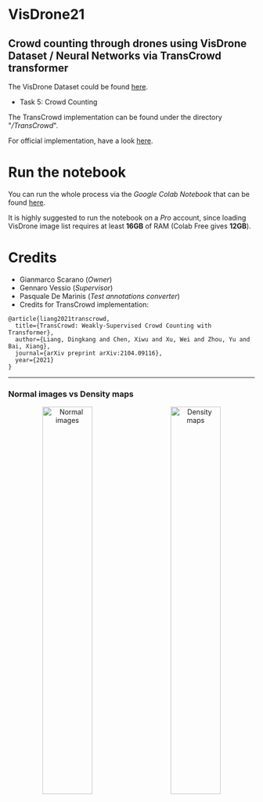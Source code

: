 # VisDrone21
## Crowd counting through drones using VisDrone Dataset / Neural Networks via TransCrowd transformer

The VisDrone Dataset could be found [here](https://github.com/VisDrone/VisDrone-Dataset).

- Task 5: Crowd Counting

The TransCrowd implementation can be found under the directory "*/TransCrowd*".

For official implementation, have a look [here](https://github.com/dk-liang/TransCrowd).

# Run the notebook
You can run the whole process via the *Google Colab Notebook* that can be found [here](https://colab.research.google.com/drive/1GICGGQyNmUErkBJ2iHDBGvVVg6AiJ37_).

It is highly suggested to run the notebook on a *Pro* account, since loading VisDrone image list requires at least **16GB** of RAM (Colab Free gives **12GB**).

# Credits
- Gianmarco Scarano (*Owner*)
- Gennaro Vessio (*Supervisor*)
- Pasquale De Marinis (*Test annotations converter*)
- Credits for TransCrowd implementation:
```
@article{liang2021transcrowd,
  title={TransCrowd: Weakly-Supervised Crowd Counting with Transformer},
  author={Liang, Dingkang and Chen, Xiwu and Xu, Wei and Zhou, Yu and Bai, Xiang},
  journal={arXiv preprint arXiv:2104.09116},
  year={2021}
}
```
__________________________________________________________________

### Normal images vs Density maps
<p align="center">
  <img alt="Normal images" src="https://github.com/SlimShadys/VisDrone21/blob/GPU/GIFs/Normal.gif" width="45%"> 
&nbsp; &nbsp; &nbsp; &nbsp;
  <img alt="Density maps" src="https://github.com/SlimShadys/VisDrone21/blob/GPU/GIFs/Density.gif" width="45%">
</p>